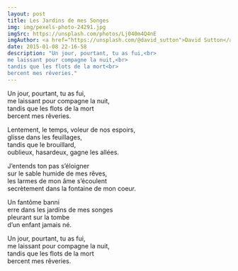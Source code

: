```yaml
---
layout: post
title: Les Jardins de mes Songes
img: img/pexels-photo-24291.jpg
imgSrc: https://unsplash.com/photos/Lj040m4Q4nE
imgAuthor: <a href="https://unsplash.com/@david_sutton">David Sutton</a>
date: 2015-01-08 22-16-58
description: "Un jour, pourtant, tu as fui,<br>
me laissant pour compagne la nuit,<br>
tandis que les flots de la mort<br>
bercent mes rêveries."
---
```

Un jour, pourtant, tu as fui,<br>
me laissant pour compagne la nuit,<br>
tandis que les flots de la mort<br>
bercent mes rêveries.

Lentement, le temps, voleur de nos espoirs,<br>
glisse dans les feuillages,<br>
tandis que le brouillard,<br>
oublieux, hasardeux, gagne les allées.

J’entends ton pas s’éloigner<br>
sur le sable humide de mes rêves,<br>
les larmes de mon âme s’écoulent<br>
secrètement dans la fontaine de mon coeur.

Un fantôme banni<br>
erre dans les jardins de mes songes<br>
pleurant sur la tombe<br>
d’un enfant jamais né.

Un jour, pourtant, tu as fui,<br>
me laissant pour compagne la nuit,<br>
tandis que les flots de la mort<br>
bercent mes rêveries.
